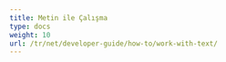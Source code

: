 ```yaml
---
title: Metin ile Çalışma
type: docs
weight: 10
url: /tr/net/developer-guide/how-to/work-with-text/
---
```

